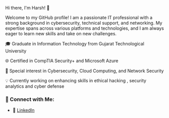 Hi there, I'm Harsh! 👋

Welcome to my GitHub profile! I am a passionate IT professional with a strong background in cybersecurity, technical support, and networking. My expertise spans across various platforms and technologies, and I am always eager to learn new skills and take on new challenges.

🎓 Graduate in Information Technology from Gujarat Technological University

🌐 Certified in CompTIA Security+ and Microsoft Azure

🎯 Special interest in Cybersecurity, Cloud Computing, and Network Security

💡 Currently working on enhancing skills in ethical hacking , security analytics and cyber defense

### 🔗 Connect with Me:
- 💼 [LinkedIn](https://www.linkedin.com/in/harshsoni1208/)
